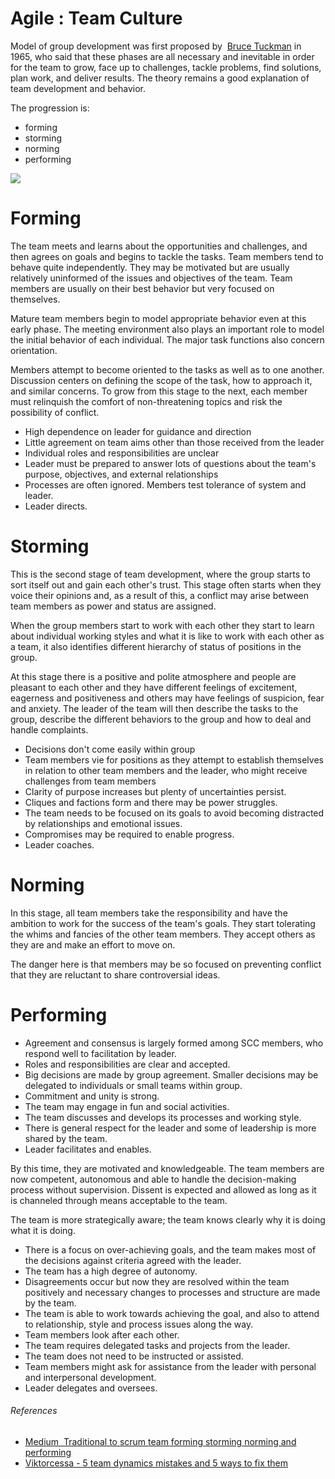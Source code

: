 [comment]: [Architecture](ReadMe.MD)


Agile : Team Culture 
====================


Model of group development was first proposed by  [Bruce
Tuckman](https://en.wikipedia.org/wiki/Bruce_Tuckman) in
1965, who said that these phases are all necessary and inevitable in
order for the team to grow, face up to challenges, tackle problems, find
solutions, plan work, and deliver results. The theory remains a good
explanation of team development and behavior.

The progression is:

-   forming
-   storming
-   norming
-   performing

![](https://miro.medium.com/max/567/0*SM9EZUSfg2jlwEKS)


Forming
=======

The team meets and learns about the opportunities and challenges, and
then agrees on goals and begins to tackle the tasks. Team members tend
to behave quite independently. They may be motivated but are usually
relatively uninformed of the issues and objectives of the team. Team
members are usually on their best behavior but very focused on
themselves.

Mature team members begin to model appropriate behavior even at this
early phase. The meeting environment also plays an important role to
model the initial behavior of each individual. The major task functions
also concern orientation.

Members attempt to become oriented to the tasks as well as to one
another. Discussion centers on defining the scope of the task, how to
approach it, and similar concerns. To grow from this stage to the next,
each member must relinquish the comfort of non-threatening topics and
risk the possibility of conflict.

-   High dependence on leader for guidance and direction
-   Little agreement on team aims other than those received from the
    leader
-   Individual roles and responsibilities are unclear
-   Leader must be prepared to answer lots of questions about the team's
    purpose, objectives, and external relationships
-   Processes are often ignored. Members test tolerance of system and
    leader.
-   Leader directs.

Storming
========

This is the second stage of team development, where the group starts to
sort itself out and gain each other's trust. This stage often starts
when they voice their opinions and, as a result of this, a conflict may
arise between team members as power and status are assigned.

When the group members start to work with each other they start to learn
about individual working styles and what it is like to work with each
other as a team, it also identifies different hierarchy of status of
positions in the group.

At this stage there is a positive and polite atmosphere and people are
pleasant to each other and they have different feelings of excitement,
eagerness and positiveness and others may have feelings of suspicion,
fear and anxiety. The leader of the team will then describe the tasks to
the group, describe the different behaviors to the group and how to deal
and handle complaints.

-   Decisions don't come easily within group
-   Team members vie for positions as they attempt to establish themselves in relation to other team members and the leader, who might receive challenges from team members
-   Clarity of purpose increases but plenty of uncertainties persist.
-   Cliques and factions form and there may be power struggles.
-   The team needs to be focused on its goals to avoid becoming distracted by relationships and emotional issues.
-   Compromises may be required to enable progress.
-   Leader coaches.

Norming
=======

In this stage, all team members take the responsibility and have the
ambition to work for the success of the team's goals. They start
tolerating the whims and fancies of the other team members. They accept
others as they are and make an effort to move on.

The danger here is that members may be so focused on preventing conflict
that they are reluctant to share controversial ideas.

Performing
==========

-   Agreement and consensus is largely formed among SCC members, who
    respond well to facilitation by leader.
-   Roles and responsibilities are clear and accepted.
-   Big decisions are made by group agreement. Smaller decisions may be
    delegated to individuals or small teams within group.
-   Commitment and unity is strong.
-   The team may engage in fun and social activities.
-   The team discusses and develops its processes and working style.
-   There is general respect for the leader and some of leadership is
    more shared by the team.
-   Leader facilitates and enables.

By this time, they are motivated and knowledgeable. The team members are
now competent, autonomous and able to handle the decision-making process
without supervision. Dissent is expected and allowed as long as it is
channeled through means acceptable to the team.

The team is more strategically aware; the team knows clearly why it is
doing what it is doing.

-   There is a focus on over-achieving goals, and the team makes most of the decisions against criteria agreed with the leader.
-   The team has a high degree of autonomy.
-   Disagreements occur but now they are resolved within the team
    positively and necessary changes to processes and structure are made by the team.
-   The team is able to work towards achieving the goal, and also to attend to relationship, style and process issues along the way.
-   Team members look after each other.
-   The team requires delegated tasks and projects from the leader.
-   The team does not need to be instructed or assisted.
-   Team members might ask for assistance from the leader with personal and interpersonal development.
-   Leader delegates and oversees.

###### References

-   [Medium  Traditional to scrum team forming storming norming and performing](https://medium.com/@warren2lynch/traditional-to-scrum-team-forming-storming-norming-and-performing-3fd5fd1f5ea9)
-   [Viktorcessa - 5 team dynamics mistakes and 5 ways to fix them](https://www.viktorcessan.com/5-team-dynamics-mistakes-and-5-ways-to-fix-them/)

